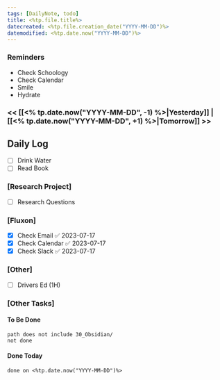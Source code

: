 ```yaml
---
tags: [DailyNote, todo]
title: <%tp.file.title%>
datecreated: <%tp.file.creation_date("YYYY-MM-DD")%>
datemodified: <%tp.date.now("YYYY-MM-DD")%>
---
```


### Reminders
- Check Schoology
- Check Calendar
- Smile
- Hydrate

### << [[<% tp.date.now("YYYY-MM-DD", -1) %>|Yesterday]] | [[<% tp.date.now("YYYY-MM-DD", +1) %>|Tomorrow]] >>

## Daily Log

- [ ] Drink Water
- [ ] Read Book

### [Research Project]

 - [ ] Research Questions

### [Fluxon]

- [x] Check Email ✅ 2023-07-17
- [x] Check Calendar ✅ 2023-07-17
- [x] Check Slack ✅ 2023-07-17

### [Other]

- [ ] Drivers Ed (1H)

### [Other Tasks]

#### To Be Done

```tasks
path does not include 30_Obsidian/
not done
```

#### Done Today

```tasks
done on <%tp.date.now("YYYY-MM-DD")%>
```